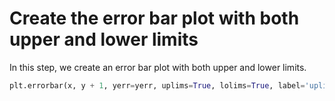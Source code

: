 # Create the error bar plot with both upper and lower limits

In this step, we create an error bar plot with both upper and lower limits.

```python
plt.errorbar(x, y + 1, yerr=yerr, uplims=True, lolims=True, label='uplims=True, lolims=True')
```
